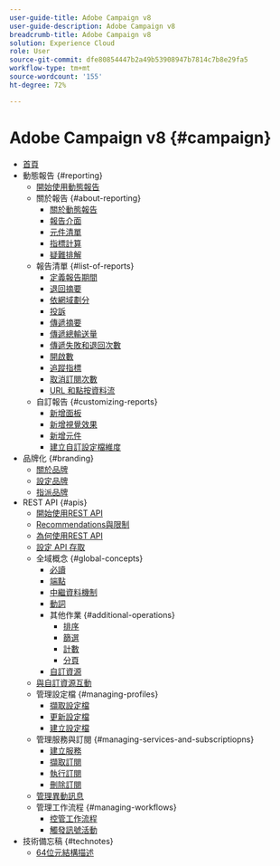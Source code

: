 ```yaml
---
user-guide-title: Adobe Campaign v8
user-guide-description: Adobe Campaign v8
breadcrumb-title: Adobe Campaign v8
solution: Experience Cloud
role: User
source-git-commit: dfe80854447b2a49b53908947b7814c7b8e29fa5
workflow-type: tm+mt
source-wordcount: '155'
ht-degree: 72%

---
```


# Adobe Campaign v8 {#campaign}

+ [首頁](campaign-standard-migration-home.md)
+ 動態報告 {#reporting}
   + [開始使用動態報告](reporting/get-started-reporting.md)
   + 關於報告 {#about-reporting}
      + [關於動態報告](reporting/about-dynamic-reports.md)
      + [報告介面](reporting/reporting-interface.md)
      + [元件清單](reporting/list-of-components.md)
      + [指標計算](reporting/indicator-calculation.md)
      + [疑難排解](reporting/troubleshooting.md)
   + 報告清單 {#list-of-reports}
      + [定義報告期間](reporting/defining-the-report-period.md)
      + [退回摘要](reporting/bounce-summary.md)
      + [依網域劃分](reporting/breakdown-by-domains.md)
      + [投訴](reporting/complaints.md)
      + [傳遞摘要](reporting/delivery-summary.md)
      + [傳遞總輸送量](reporting/delivery-throughput.md)
      + [傳遞失敗和退回次數](reporting/non-deliverables-and-bounces.md)
      + [開啟數](reporting/opens.md)
      + [追蹤指標](reporting/tracking-indicators.md)
      + [取消訂閱次數](reporting/unsubscriptions.md)
      + [URL 和點按資料流](reporting/urls-and-click-streams.md)
   + 自訂報告 {#customizing-reports}
      + [新增面板](reporting/adding-panels.md)
      + [新增視覺效果](reporting/adding-visualizations.md)
      + [新增元件](reporting/adding-components.md)
      + [建立自訂設定檔維度](reporting/creating-a-custom-profile-dimension.md)
+ 品牌化 {#branding}
   + [關於品牌](branding/branding-gs.md)
   + [設定品牌](branding/branding-configure.md)
   + [指派品牌](branding/branding-assign.md)
+ REST API {#apis}
   + [開始使用REST API](api/get-started-apis.md)
   + [Recommendations與限制](api/limitations.md)
   + [為何使用REST API](api/why-using-campaign-standard-apis.md)
   + [設定 API 存取](api/setting-up-api-access.md)
   + 全域概念 {#global-concepts}
      + [必讀](api/must-read.md)
      + [端點](api/endpoints.md)
      + [中繼資料機制](api/metadata-mechanism.md)
      + [動詞](api/verbs.md)
      + 其他作業 {#additional-operations}
         + [排序](api/sorting.md)
         + [篩選](api/filtering.md)
         + [計數](api/counting.md)
         + [分頁](api/pagination.md)
      + [自訂資源](api/custom-resources.md)
   + [與自訂資源互動](api/interacting-with-custom-resources.md)
   + 管理設定檔 {#managing-profiles}
      + [擷取設定檔](api/retrieving-profiles.md)
      + [更新設定檔](api/updating-profiles.md)
      + [建立設定檔](api/creating-profiles-api.md)
   + 管理服務與訂閱 {#managing-services-and-subscriptiopns}
      + [建立服務](api/creating-a-service.md)
      + [擷取訂閱](api/retrieving-subscriptions.md)
      + [執行訂閱](api/perform-subscriptions.md)
      + [刪除訂閱](api/deleting-subscriptions.md)
   + [管理異動訊息](api/managing-transactional-messages.md)
   + 管理工作流程 {#managing-workflows}
      + [控管工作流程](api/controlling-a-workflow.md)
      + [觸發訊號活動](api/triggering-a-signal-activity.md)
+ 技術備忘稿 {#technotes}
   + [64位元結構描述](technotes/64-bit-tables.md)

